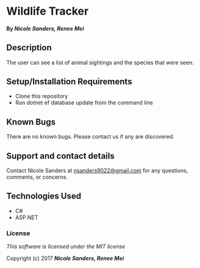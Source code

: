# Wildlife Tracker

#### By _**Nicole Sanders, Renee Mei**_

## Description

The user can see a list of animal sightings and the species that were seen.

## Setup/Installation Requirements

* Clone this repository
* Run dotnet ef database update from the command line

## Known Bugs

There are no known bugs. Please contact us if any are discovered.

## Support and contact details

Contact Nicole Sanders at nsanders9022@gmail.com for any questions, comments, or concerns.

## Technologies Used

* C#
* ASP.NET 

### License

*This software is licensed under the MIT license*

Copyright (c) 2017 **_Nicole Sanders, Renee Mei_**

